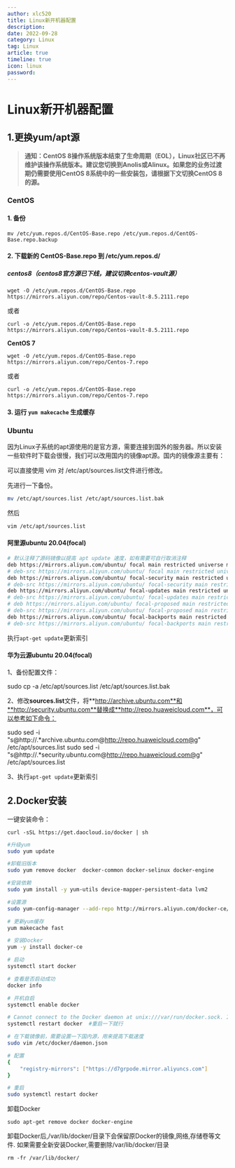 ```yaml
---
author: xlc520
title: Linux新开机器配置
description: 
date: 2022-09-28
category: Linux
tag: Linux
article: true
timeline: true
icon: linux
password: 
---
```


# Linux新开机器配置

## 1.更换yum/apt源

> **通知：CentOS 8操作系统版本结束了生命周期（EOL），Linux社区已不再维护该操作系统版本。建议您切换到Anolis或Alinux。如果您的业务过渡期仍需要使用CentOS 8系统中的一些安装包，请根据下文切换CentOS 8的源。**

### CentOS

#### 1. 备份

```
mv /etc/yum.repos.d/CentOS-Base.repo /etc/yum.repos.d/CentOS-Base.repo.backup
```

#### 2. 下载新的 CentOS-Base.repo 到 /etc/yum.repos.d/

##### centos8（centos8官方源已下线，建议切换centos-vault源）

```
wget -O /etc/yum.repos.d/CentOS-Base.repo https://mirrors.aliyun.com/repo/Centos-vault-8.5.2111.repo
```

或者

```
curl -o /etc/yum.repos.d/CentOS-Base.repo https://mirrors.aliyun.com/repo/Centos-vault-8.5.2111.repo
```

**CentOS 7**

```
wget -O /etc/yum.repos.d/CentOS-Base.repo https://mirrors.aliyun.com/repo/Centos-7.repo
```

或者

```
curl -o /etc/yum.repos.d/CentOS-Base.repo https://mirrors.aliyun.com/repo/Centos-7.repo
```

#### 3. 运行 `yum makecache` 生成缓存



### Ubuntu

因为Linux子系统的apt源使用的是官方源，需要连接到国外的服务器。所以安装一些软件时下载会很慢，我们可以改用国内的镜像apt源。国内的镜像源主要有：

可以直接使用 vim 对 /etc/apt/sources.list文件进行修改。

先进行一下备份。

```bash
mv /etc/apt/sources.list /etc/apt/sources.list.bak
```

然后

```bash
vim /etc/apt/sources.list
```

#### 阿里源ubuntu 20.04(focal)

```bash
# 默认注释了源码镜像以提高 apt update 速度，如有需要可自行取消注释
deb https://mirrors.aliyun.com/ubuntu/ focal main restricted universe multiverse
# deb-src https://mirrors.aliyun.com/ubuntu/ focal main restricted universe multiverse
deb https://mirrors.aliyun.com/ubuntu/ focal-security main restricted universe multiverse
# deb-src https://mirrors.aliyun.com/ubuntu/ focal-security main restricted universe multiverse
deb https://mirrors.aliyun.com/ubuntu/ focal-updates main restricted universe multiverse
# deb-src https://mirrors.aliyun.com/ubuntu/ focal-updates main restricted universe multiverse
# deb https://mirrors.aliyun.com/ubuntu/ focal-proposed main restricted universe multiverse
# deb-src https://mirrors.aliyun.com/ubuntu/ focal-proposed main restricted universe multiverse
deb https://mirrors.aliyun.com/ubuntu/ focal-backports main restricted universe multiverse
# deb-src https://mirrors.aliyun.com/ubuntu/ focal-backports main restricted universe multiverse

```

执行`apt-get update`更新索引

#### 华为云源ubuntu 20.04(focal)

1、备份配置文件：

sudo cp -a /etc/apt/sources.list /etc/apt/sources.list.bak

2、修改**sources.list**文件，将**http://archive.ubuntu.com**和**http://security.ubuntu.com**替换成**http://repo.huaweicloud.com**，可以参考如下命令：

sudo sed -i "s@http://.*archive.ubuntu.com@http://repo.huaweicloud.com@g" /etc/apt/sources.list
sudo sed -i "s@http://.*security.ubuntu.com@http://repo.huaweicloud.com@g" /etc/apt/sources.list

3、执行`apt-get update`更新索引



## **2.Docker安装**

一键安装命令：

```
curl -sSL https://get.daocloud.io/docker | sh
```



```bash
#升级yum
sudo yum update  

#卸载旧版本
sudo yum remove docker  docker-common docker-selinux docker-engine  

#安装依赖  
sudo yum install -y yum-utils device-mapper-persistent-data lvm2  

#设置源  
sudo yum-config-manager --add-repo http://mirrors.aliyun.com/docker-ce/linux/centos/docker-ce.repo   

# 更新yum缓存
yum makecache fast

# 安装Docker
yum -y install docker-ce

# 启动
systemctl start docker

# 查看是否启动成功
docker info

# 开机自启
systemctl enable docker

# Cannot connect to the Docker daemon at unix:///var/run/docker.sock. Is the d
systemctl restart docker  #重启一下就行

# 在下载镜像前，需要设置一下国内源，用来提高下载速度
sudo vim /etc/docker/daemon.json

# 配置
{  
    "registry-mirrors": ["https://d7grpode.mirror.aliyuncs.com"]  
}

# 重启
sudo systemctl restart docker
```

 卸载Docker

```
sudo apt-get remove docker docker-engine
```

卸载Docker后,/var/lib/docker/目录下会保留原Docker的镜像,网络,存储卷等文件. 如果需要全新安装Docker,需要删除/var/lib/docker/目录

```
rm -fr /var/lib/docker/
```